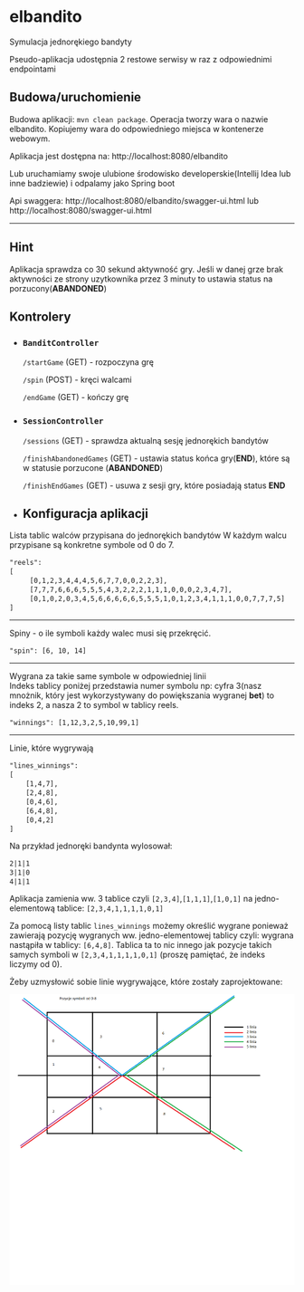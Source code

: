 # elbandito
Symulacja jednorękiego bandyty

Pseudo-aplikacja udostępnia 2 restowe serwisy w raz z odpowiednimi endpointami

Budowa/uruchomienie
  -

Budowa aplikacji: `mvn clean package`. Operacja tworzy wara o nazwie elbandito.
Kopiujemy wara do odpowiedniego miejsca w kontenerze webowym.
  
Aplikacja jest dostępna na: http://localhost:8080/elbandito 

Lub uruchamiamy swoje ulubione środowisko developerskie(Intellij Idea lub inne badziewie) i odpalamy jako Spring boot
  
Api swaggera: http://localhost:8080/elbandito/swagger-ui.html lub http://localhost:8080/swagger-ui.html

---

Hint
  -
  
  Aplikacja sprawdza co 30 sekund aktywność gry. Jeśli w danej grze brak aktywności ze strony uzytkownika przez 3 minuty to
  ustawia status na porzucony(**ABANDONED**)

Kontrolery 
  -
* ### `BanditController`
  `/startGame` (GET) - rozpoczyna grę
  
  `/spin` (POST) - kręci walcami 
  
  `/endGame` (GET) - kończy grę
  
* ### `SessionController`
  `/sessions` (GET) - sprawdza aktualną sesję jednorękich bandytów
  
  `/finishAbandonedGames` (GET) - ustawia status końca gry(**END**), które są w statusie porzucone (**ABANDONED**)
  
  `/finishEndGames` (GET) - usuwa z sesji gry, które posiadają status **END**
  

* Konfiguracja aplikacji
  -
  
Lista tablic walców przypisana do jednorękich bandytów
W każdym walcu przypisane są konkretne symbole od 0 do 7.

    "reels": 
    [
         [0,1,2,3,4,4,4,5,6,7,7,0,0,2,2,3],
         [7,7,7,6,6,6,5,5,5,4,3,2,2,2,1,1,1,0,0,0,2,3,4,7],
         [0,1,0,2,0,3,4,5,6,6,6,6,6,5,5,5,1,0,1,2,3,4,1,1,1,0,0,7,7,7,5]
    ]
---       
Spiny - o ile symboli każdy walec musi się przekręcić.


    "spin": [6, 10, 14]
---    
Wygrana za takie same symbole w odpowiedniej linii    
Indeks tablicy poniżej przedstawia numer symbolu np: cyfra 3(nasz mnożnik, który jest wykorzystywany do powiększania wygranej **bet**) to indeks 2, a nasza 2 to symbol w tablicy reels.
    
    "winnings": [1,12,3,2,5,10,99,1] 
---

Linie, które wygrywają
    
    "lines_winnings": 
    [
        [1,4,7],
        [2,4,8],
        [0,4,6],
        [6,4,8],
        [0,4,2]
    ]
    
Na przykład jednoręki bandynta wylosował:   

    2|1|1
    3|1|0
    4|1|1 
    
Aplikacja zamienia ww. 3 tablice czyli `[2,3,4]`,`[1,1,1]`,`[1,0,1]` na jedno-elementową tablice: `[2,3,4,1,1,1,1,0,1]`

Za pomocą listy tablic `lines_winnings` możemy określić wygrane ponieważ zawierają pozycję wygranych ww. jedno-elementowej tablicy czyli:
wygrana nastąpiła w tablicy: `[6,4,8]`. Tablica ta to nic innego jak pozycje takich samych symboli w `[2,3,4,1,1,1,1,0,1]` (proszę pamiętać, że indeks liczymy od 0).

Żeby uzmysłowić sobie linie wygrywające, które zostały zaprojektowane:

![Alt text](tablica_linie_wygrywajace.png?raw=true "Linie")